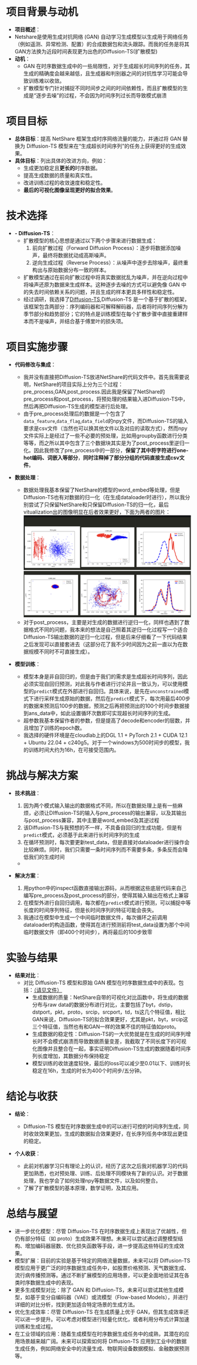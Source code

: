 # 项目背景与动机

- **项目概述**：
- Netshare是使用生成对抗网络 (GAN) 自动学习生成模型以生成用于网络任务（例如遥测、异常检测、配置）的合成数据包和流头跟踪。而我的任务是将其GAN方法换为近段时间表现更为出色的Diffusion-TS(扩散模型)
- **动机**：
  - GAN 在时序数据生成中的一些局限性，对于生成超长时间序列的任务，其生成的精确度会越来越低，且生成器和判别器之间的对抗性学习可能会导致训练难以收敛。
  - 扩散模型专门针对捕捉不同时间步之间的时间依赖性，而且扩散模型的生成是“逐步去噪”的过程，不会因为时间序列过长而导致模式崩溃

# 项目目标

- **总体目标**：提高 NetShare 框架生成时序网络流量的能力，并通过将 GAN 替换为 Diffusion-TS 模型来在“生成超长时间序列”的任务上获得更好的生成效果。
- **具体目标**：列出具体的改进方向，例如：
  - 生成更加稳定且**更长的**时序数据。
  - 提高生成数据的质量和真实性。
  - 改进训练过程的收敛速度和稳定性。
  - **最后的可视化图像呈现更好的拟合效果**。

# 技术选择

- **- Diffusion-TS**：
  - 扩散模型的核心思想是通过以下两个步骤来进行数据生成：
	  1.	前向扩散过程（Forward Diffusion Process）：逐步将数据添加噪声，最终将数据扰动成高斯噪声。
	  2.	逆向生成过程（Reverse Process）：从噪声中逐步去除噪声，最终重构出与原始数据分布一致的样本。
  - 扩散模型通过在前向扩散过程中将真实数据扰乱为噪声，并在逆向过程中将噪声还原为数据来生成样本。这种逐步去噪的方式可以避免像 GAN 中的失去时间依赖关系的问题，并且生成的样本更具多样性和稳定性。
  - 经过调研，我选择了[Diffusion-TS](https://github.com/Y-debug-sys/Diffusion-TS),Diffusion-TS 是一个基于扩散的框架，该框架包含两部分：序列编码器和可解释解码器，后者将时间序列分解为季节部分和趋势部分；它的特点是训练模型在每个扩散步骤中直接重建样本而不是噪声，并结合基于傅里叶的损失项。

# 项目实施步骤
- **代码修改与集成**：
  - 我并没有直接把Diffusion-TS放进NetShare的代码文件中。首先我需要说明，NetShare的项目实际上分为三个过程：pre_process,GAN,post_process.因此我是保留了NetShare的pre_process和post_process，将预处理的结果输入进Diffusion-TS中，然后再把Diffusion-TS生成的模型进行后处理。
  - 由于pre_process处理后的数据是一个包含了`data_feature`,`data_flag`,`data_field`的npy文件，而Diffusion-TS的输入要求是csv文件（当然也可以换其他文件以及对应的读取方式），然而npy文件实际上是经过了一些不必要的预处理，比如用groupby函数进行分类等等，而之所以其中包含了三个数据块其实是为了post_process里逆归一化。因此我修改了pre_process中的一部分，**保留了其中将字符进行one-hot编码、词嵌入等部分**，**同时注释掉了部分分组的代码直接生成csv文件**。

- **数据处理**：
  - 数据处理我基本保留了NetShare的模型的word_embed等处理，但是Diffusion-TS也有对数据的归一化（在生成dataloader时进行），所以我分别尝试了只保留NetShare和只保留Diffusion-TS的归一化，最后vitualization出的图像明显在后者效果更好，下面为两者的图片：![](summary/1.png) ![](summary/2.png)
  - 对于post_process，主要是对生成的数据进行逆归一化，同样也遇到了数据格式不同的问题，我本来的想法是自己照着其逆归一化过程写一个适合Diffusion-TS输出数据的逆归一化过程，但是后来仔细看了一下代码结果之后发现可以直接套进去（这部分花了我不少时间因为之前一直以为在数据规模不同时不可直接生成）。

- **模型训练**：
  - 模型本身是非自回归的，但是由于我们的需求是生成超长时间序列，因此必须实现自回归预测，对此我与作者进行讨论并且一致认为，可以使用模型的`predict`模式在外部进行自回归。具体来说，是先在`unconstrained`模式下进行采样生成原始的数据，然后在`predict`模式下，每次用最后400步的数据来预测后100步的数据，预测之后再把预测出的100个时间步数据接到ans_data中，如此设置循环次数即可实现超长时间序列的生成。
  - 超参数我基本保留作者的参数，但是提高了decode和encoder的层数，并且增加了训练的epoch数。
  - 我选择的硬件环境是在cloudlab上的DGL 1.1 + PyTorch 2.1 + CUDA 12.1 + Ubuntu 22.04 + c240g5。对于一个windows为500时间步的模型，我的训练时间大约为16h，在可接受范围内。

# 挑战与解决方案

- **技术挑战**：
  1. 因为两个模式输入输出的数据格式不同，所以在数据处理上是有一些麻烦，必须让DIffusion-TS的输入与pre_process的输出兼容，以及其输出与post_process兼容，其中主要是word_embed及其逆过程
  2. 该Diffusion-TS与我预想的不一样，不具备自回归的生成功能，但是有`predict`模式，必须基于此来进行长时间序列的生成
  3. 在循环预测时，每次要更新test_data，但是直接对dataloader进行操作会比较麻烦。同时，我们只需要一条时间序列而不需要多条，多条反而会降低我们的生成时间
  - 

- **解决方案**：
  1. 用python中的inspect函数直接输出源码，从而根据这些底层代码来自己编写pre_process及post_process的部分，使得其输入输出在格式上兼容
  2. 在模型外进行自回归调用，每次都在`predict`模式进行预测，可以捕捉中等长度的时间序列特征，但是长时间序列的特征可能会丧失。
  3. 我通过在模型中生成一个中间临时数据文件，每次循环之前调用dataloader的构造函数，使得其在进行预测前将test_data设置为那个中间临时数据文件（即400个时间步），再将最后的100步致零

# 实验与结果

- **结果对比**：
  - 对比 Diffusion-TS 模型和原始 GAN 模型在时序数据生成中的表现。包括：[（请见文件）](Diffusion-TS/generate.pdf)
    - 生成数据的质量：NetShare自带的可视化对比函数中，将生成的数据分布与raw data的数据分布进行对比，主要包括了byt，dstip，dstport，pkt，proto，srcip，srcport，td，ts这几个特征值，相比GAN来说，Diffusion-TS的拟合效果更好，尤其是pkt，byt，srcip这三个特征值，当然也有和GAN一样的效果不佳的特征值如proto。
    - 生成数据的稳定性：Diffusion-TS的一大优势就是在生成的时间序列增长时不会模式崩溃而导致数据质量变差，我截取了不同长度下的可视化图像并且整合在一起，事实证明Diffusion-TS生成的数据随着时间序列长度增加，其数据分布保持稳定
    - 模型训练的收敛速度较快，最后的loss可以减少至0.01以下、训练时长稳定在16h，生成的时长为400个时间步/五分钟。



# 结论与收获

- **结论**：
  - Diffusion-TS 模型在时序数据生成中的可以进行可控的时间序列生成，同时收敛效果更加，生成的数据拟合效果更好，在长序列任务中体现出更佳的稳定。

- **个人收获**：
  - 此前对机器学习只有理论上的认识，经历了这次之后我对机器学习的代码更加熟悉，也对预处理、训练、后处理不同模块有了新的认识。对于数据处理，我也学会了如何处理npy等数据文件，以及如何整合。
  - 了解了扩散模型的基本原理，数学证明，及其应用。


# 总结与展望
- 进一步优化模型：尽管 Diffusion-TS 在时序数据生成上表现出了优越性，但仍有部分特征（如 proto）生成效果不理想。未来可以尝试通过调整模型结构、增加编码器层数、优化损失函数等手段，进一步提高这些特征的生成效果。
- 模型扩展：目前的实验是基于特定的网络流量数据，未来可以将 Diffusion-TS 模型应用于更广泛的时序数据生成任务中，如股票价格预测、天气数据生成、流行病传播预测等。通过不断扩展模型的应用场景，可以更全面地验证其在各类时序数据生成中的表现。
- 更多生成模型对比：除了 GAN 和 Diffusion-TS，未来可以尝试其他生成模型，如基于变分自编码器（VAE）或流模型（Flow-based Models），并进行详细的对比分析，找到更加适合特定场景的生成方法。
- 优化生成效率：尽管 Diffusion-TS 在生成质量上优于 GAN，但其生成效率还可以进一步提升。可以考虑对模型进行轻量化优化，或者利用分布式计算加速训练和生成过程。
- 在工业领域的应用：随着生成模型在时序数据生成任务中的成熟，其潜在的应用场景越来越广阔。未来可以探索如何将 Diffusion-TS 应用到工业中的数据生成任务，例如网络安全中的流量生成、物联网设备数据模拟、金融数据预测等。